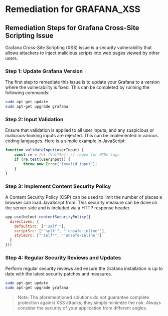 # Remediation for GRAFANA_XSS

## Remediation Steps for Grafana Cross-Site Scripting Issue
Grafana Cross-Site Scripting (XSS) issue is a security vulnerability that allows attackers to inject malicious scripts into web pages viewed by other users. 

### Step 1: Update Grafana Version
The first step to remediate this issue is to update your Grafana to a version where the vulnerability is fixed. This can be completed by running the following commands:

```bash
sudo apt-get update
sudo apt-get upgrade grafana
```

### Step 2: Input Validation
Ensure that validation is applied to all user inputs, and any suspicious or malicious-looking inputs are rejected. This can be implemented in various coding languages. Here is a simple example in JavaScript:

```javascript
function validateInput(userInput) {
    const re = /<(.|\n)*?>/; // regex for HTML tags
    if (re.test(userInput)) {
        throw new Error('Invalid input');
    }
}
```

### Step 3: Implement Content Security Policy
A Content Security Policy (CSP) can be used to limit the number of places a browser can load JavaScript from. This security measure can be done on the server-side and is included via a HTTP response header.

```javascript
app.use(helmet.contentSecurityPolicy({
  directives: {
    defaultSrc: ["'self'"],
    scriptSrc: ["'self'", "'unsafe-inline'"],
    styleSrc: ["'self'", "'unsafe-inline'"]
  }
}))
```

### Step 4: Regular Security Reviews and Updates
Perform regular security reviews and ensure the Grafana installation is up to date with the latest security patches and measures.

```bash
sudo apt-get update
sudo apt-get upgrade grafana
```

> Note: The aforementioned solutions do not guarantee complete protection against XSS attacks, they simply minimize the risk. Always consider the security of your application from different angles.